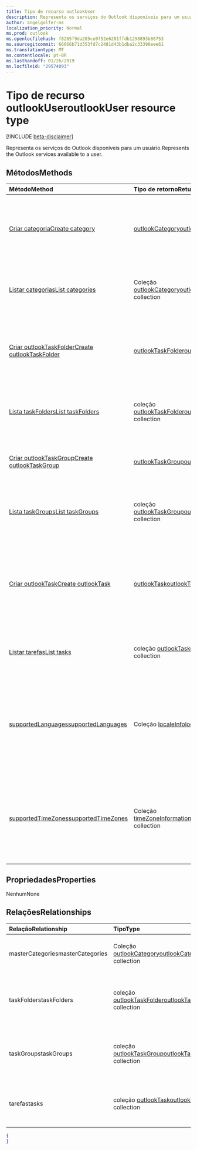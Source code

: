```yaml
---
title: Tipo de recurso outlookUser
description: Representa os serviços do Outlook disponíveis para um usuário.
author: angelgolfer-ms
localization_priority: Normal
ms.prod: outlook
ms.openlocfilehash: f8265f9da285ce0f52e6201ffdb1298893b86753
ms.sourcegitcommit: 66066b71d353fd7c2481d43b1dba2c33390eee61
ms.translationtype: MT
ms.contentlocale: pt-BR
ms.lasthandoff: 01/26/2019
ms.locfileid: "29574093"
---
```

# <a name="outlookuser-resource-type"></a><span data-ttu-id="bf8e5-103">Tipo de recurso outlookUser</span><span class="sxs-lookup"><span data-stu-id="bf8e5-103">outlookUser resource type</span></span>

[!INCLUDE [beta-disclaimer](../../includes/beta-disclaimer.md)]

<span data-ttu-id="bf8e5-104">Representa os serviços do Outlook disponíveis para um usuário.</span><span class="sxs-lookup"><span data-stu-id="bf8e5-104">Represents the Outlook services available to a user.</span></span>


## <a name="methods"></a><span data-ttu-id="bf8e5-105">Métodos</span><span class="sxs-lookup"><span data-stu-id="bf8e5-105">Methods</span></span>

| <span data-ttu-id="bf8e5-106">Método</span><span class="sxs-lookup"><span data-stu-id="bf8e5-106">Method</span></span>           | <span data-ttu-id="bf8e5-107">Tipo de retorno</span><span class="sxs-lookup"><span data-stu-id="bf8e5-107">Return Type</span></span>    |<span data-ttu-id="bf8e5-108">Descrição</span><span class="sxs-lookup"><span data-stu-id="bf8e5-108">Description</span></span>|
|:---------------|:--------|:----------|
|[<span data-ttu-id="bf8e5-109">Criar categoria</span><span class="sxs-lookup"><span data-stu-id="bf8e5-109">Create category</span></span>](../api/outlookuser-post-mastercategories.md) | [<span data-ttu-id="bf8e5-110">outlookCategory</span><span class="sxs-lookup"><span data-stu-id="bf8e5-110">outlookCategory</span></span>](outlookcategory.md) |<span data-ttu-id="bf8e5-111">Cria um objeto **outlookCategory** na lista mestra de categorias do usuário.</span><span class="sxs-lookup"><span data-stu-id="bf8e5-111">Create an **outlookCategory** object in the user's master list of categories.</span></span>|
|[<span data-ttu-id="bf8e5-112">Listar categorias</span><span class="sxs-lookup"><span data-stu-id="bf8e5-112">List categories</span></span>](../api/outlookuser-list-mastercategories.md) | <span data-ttu-id="bf8e5-113">Coleção [outlookCategory](outlookcategory.md)</span><span class="sxs-lookup"><span data-stu-id="bf8e5-113">[outlookCategory](outlookcategory.md) collection</span></span> |<span data-ttu-id="bf8e5-114">Obtém todas as categorias que foram definidas para o usuário.</span><span class="sxs-lookup"><span data-stu-id="bf8e5-114">Get all the categories that have been defined for the user.</span></span>|
|[<span data-ttu-id="bf8e5-115">Criar outlookTaskFolder</span><span class="sxs-lookup"><span data-stu-id="bf8e5-115">Create outlookTaskFolder</span></span>](../api/outlookuser-post-taskfolders.md) |[<span data-ttu-id="bf8e5-116">outlookTaskFolder</span><span class="sxs-lookup"><span data-stu-id="bf8e5-116">outlookTaskFolder</span></span>](outlooktaskfolder.md)| <span data-ttu-id="bf8e5-117">Crie uma pasta de tarefa no grupo de tarefa padrão (`My Tasks`) da caixa de correio do usuário.</span><span class="sxs-lookup"><span data-stu-id="bf8e5-117">Create a task folder in the default task group (`My Tasks`) of the user's mailbox.</span></span>|
|[<span data-ttu-id="bf8e5-118">Lista taskFolders</span><span class="sxs-lookup"><span data-stu-id="bf8e5-118">List taskFolders</span></span>](../api/outlookuser-list-taskfolders.md) |<span data-ttu-id="bf8e5-119">coleção [outlookTaskFolder](outlooktaskfolder.md)</span><span class="sxs-lookup"><span data-stu-id="bf8e5-119">[outlookTaskFolder](outlooktaskfolder.md) collection</span></span>| <span data-ttu-id="bf8e5-120">Obtenha todas as pastas de tarefas do Outlook na caixa de correio do usuário.</span><span class="sxs-lookup"><span data-stu-id="bf8e5-120">Get all the Outlook task folders in the user's mailbox.</span></span>|
|[<span data-ttu-id="bf8e5-121">Criar outlookTaskGroup</span><span class="sxs-lookup"><span data-stu-id="bf8e5-121">Create outlookTaskGroup</span></span>](../api/outlookuser-post-taskgroups.md) |[<span data-ttu-id="bf8e5-122">outlookTaskGroup</span><span class="sxs-lookup"><span data-stu-id="bf8e5-122">outlookTaskGroup</span></span>](outlooktaskgroup.md)| <span data-ttu-id="bf8e5-123">Crie um grupo de tarefas do Outlook na caixa de correio do usuário.</span><span class="sxs-lookup"><span data-stu-id="bf8e5-123">Create an Outlook task group in the user's mailbox.</span></span>|
|[<span data-ttu-id="bf8e5-124">Lista taskGroups</span><span class="sxs-lookup"><span data-stu-id="bf8e5-124">List taskGroups</span></span>](../api/outlookuser-list-taskgroups.md) |<span data-ttu-id="bf8e5-125">coleção [outlookTaskGroup](outlooktaskgroup.md)</span><span class="sxs-lookup"><span data-stu-id="bf8e5-125">[outlookTaskGroup](outlooktaskgroup.md) collection</span></span>| <span data-ttu-id="bf8e5-126">Obtenha todos os grupos de tarefas do Outlook na caixa de correio do usuário.</span><span class="sxs-lookup"><span data-stu-id="bf8e5-126">Get all the Outlook task groups in the user's mailbox.</span></span>|
|[<span data-ttu-id="bf8e5-127">Criar outlookTask</span><span class="sxs-lookup"><span data-stu-id="bf8e5-127">Create outlookTask</span></span>](../api/outlookuser-post-tasks.md) |[<span data-ttu-id="bf8e5-128">outlookTask</span><span class="sxs-lookup"><span data-stu-id="bf8e5-128">outlookTask</span></span>](outlooktask.md)| <span data-ttu-id="bf8e5-129">Criar uma tarefa do Outlook no grupo de tarefa padrão (`My Tasks`) e a pasta de tarefas padrão (`Tasks`) na caixa de correio do usuário.</span><span class="sxs-lookup"><span data-stu-id="bf8e5-129">Create an Outlook task in the default task group (`My Tasks`) and default task folder (`Tasks`) in the user's mailbox.</span></span>|
|[<span data-ttu-id="bf8e5-130">Listar tarefas</span><span class="sxs-lookup"><span data-stu-id="bf8e5-130">List tasks</span></span>](../api/outlookuser-list-tasks.md) |<span data-ttu-id="bf8e5-131">coleção [outlookTask](outlooktask.md)</span><span class="sxs-lookup"><span data-stu-id="bf8e5-131">[outlookTask](outlooktask.md) collection</span></span>| <span data-ttu-id="bf8e5-132">Obtenha todas as tarefas do Outlook na caixa de correio do usuário.</span><span class="sxs-lookup"><span data-stu-id="bf8e5-132">Get all the Outlook tasks in the user's mailbox.</span></span>|
|[<span data-ttu-id="bf8e5-133">supportedLanguages</span><span class="sxs-lookup"><span data-stu-id="bf8e5-133">supportedLanguages</span></span>](../api/outlookuser-supportedlanguages.md) | <span data-ttu-id="bf8e5-134">Coleção [localeInfo](localeinfo.md)</span><span class="sxs-lookup"><span data-stu-id="bf8e5-134">[localeInfo](localeinfo.md) collection</span></span> | <span data-ttu-id="bf8e5-135">Obtém a lista de localidades e idiomas com suporte para o usuário, conforme configurado no servidor de caixa de correio do usuário.</span><span class="sxs-lookup"><span data-stu-id="bf8e5-135">Get the list of locales and languages that is supported for the user, as configured on the user's mailbox server.</span></span> |
|[<span data-ttu-id="bf8e5-136">supportedTimeZones</span><span class="sxs-lookup"><span data-stu-id="bf8e5-136">supportedTimeZones</span></span>](../api/outlookuser-supportedtimezones.md) | <span data-ttu-id="bf8e5-137">Coleção [timeZoneInformation](timezoneinformation.md)</span><span class="sxs-lookup"><span data-stu-id="bf8e5-137">[timeZoneInformation](timezoneinformation.md) collection</span></span> | <span data-ttu-id="bf8e5-138">Obtém a lista de fusos horários com suporte para o usuário, conforme configurado no servidor de caixa de correio do usuário.</span><span class="sxs-lookup"><span data-stu-id="bf8e5-138">Get the list of time zones that is supported for the user, as configured on the user's mailbox server.</span></span> |


## <a name="properties"></a><span data-ttu-id="bf8e5-139">Propriedades</span><span class="sxs-lookup"><span data-stu-id="bf8e5-139">Properties</span></span>
<span data-ttu-id="bf8e5-140">Nenhum</span><span class="sxs-lookup"><span data-stu-id="bf8e5-140">None</span></span>

## <a name="relationships"></a><span data-ttu-id="bf8e5-141">Relações</span><span class="sxs-lookup"><span data-stu-id="bf8e5-141">Relationships</span></span>
| <span data-ttu-id="bf8e5-142">Relação</span><span class="sxs-lookup"><span data-stu-id="bf8e5-142">Relationship</span></span> | <span data-ttu-id="bf8e5-143">Tipo</span><span class="sxs-lookup"><span data-stu-id="bf8e5-143">Type</span></span>   |<span data-ttu-id="bf8e5-144">Descrição</span><span class="sxs-lookup"><span data-stu-id="bf8e5-144">Description</span></span>|
|:---------------|:--------|:----------|
|<span data-ttu-id="bf8e5-145">masterCategories</span><span class="sxs-lookup"><span data-stu-id="bf8e5-145">masterCategories</span></span>|<span data-ttu-id="bf8e5-146">Coleção [outlookCategory](../resources/outlookcategory.md)</span><span class="sxs-lookup"><span data-stu-id="bf8e5-146">[outlookCategory](../resources/outlookcategory.md) collection</span></span>| <span data-ttu-id="bf8e5-147">Uma lista de categorias definidas para o usuário.</span><span class="sxs-lookup"><span data-stu-id="bf8e5-147">A list of categories defined for the user.</span></span> | 
|<span data-ttu-id="bf8e5-148">taskFolders</span><span class="sxs-lookup"><span data-stu-id="bf8e5-148">taskFolders</span></span>|<span data-ttu-id="bf8e5-149">coleção [outlookTaskFolder](outlooktaskfolder.md)</span><span class="sxs-lookup"><span data-stu-id="bf8e5-149">[outlookTaskFolder](outlooktaskfolder.md) collection</span></span>| <span data-ttu-id="bf8e5-150">Pastas de tarefas do Outlook do usuário.</span><span class="sxs-lookup"><span data-stu-id="bf8e5-150">The user's Outlook task folders.</span></span> <span data-ttu-id="bf8e5-151">Somente leitura.</span><span class="sxs-lookup"><span data-stu-id="bf8e5-151">Read-only.</span></span> <span data-ttu-id="bf8e5-152">Anulável.</span><span class="sxs-lookup"><span data-stu-id="bf8e5-152">Nullable.</span></span>|
|<span data-ttu-id="bf8e5-153">taskGroups</span><span class="sxs-lookup"><span data-stu-id="bf8e5-153">taskGroups</span></span>|<span data-ttu-id="bf8e5-154">coleção [outlookTaskGroup](outlooktaskgroup.md)</span><span class="sxs-lookup"><span data-stu-id="bf8e5-154">[outlookTaskGroup](outlooktaskgroup.md) collection</span></span>| <span data-ttu-id="bf8e5-155">Grupos de tarefas do Outlook do usuário.</span><span class="sxs-lookup"><span data-stu-id="bf8e5-155">The user's Outlook task groups.</span></span> <span data-ttu-id="bf8e5-156">Somente leitura.</span><span class="sxs-lookup"><span data-stu-id="bf8e5-156">Read-only.</span></span> <span data-ttu-id="bf8e5-157">Anulável.</span><span class="sxs-lookup"><span data-stu-id="bf8e5-157">Nullable.</span></span>|
|<span data-ttu-id="bf8e5-158">tarefas</span><span class="sxs-lookup"><span data-stu-id="bf8e5-158">tasks</span></span>|<span data-ttu-id="bf8e5-159">coleção [outlookTask](outlooktask.md)</span><span class="sxs-lookup"><span data-stu-id="bf8e5-159">[outlookTask](outlooktask.md) collection</span></span>| <span data-ttu-id="bf8e5-160">Tarefas do Outlook do usuário.</span><span class="sxs-lookup"><span data-stu-id="bf8e5-160">The user's Outlook tasks.</span></span> <span data-ttu-id="bf8e5-161">Somente leitura.</span><span class="sxs-lookup"><span data-stu-id="bf8e5-161">Read-only.</span></span> <span data-ttu-id="bf8e5-162">Anulável.</span><span class="sxs-lookup"><span data-stu-id="bf8e5-162">Nullable.</span></span>|


<!-- {
  "blockType": "resource",
  "optionalProperties": [ ],
  "@type": "microsoft.graph.outlookUser"
}-->
```json
{
}

```
<!-- uuid: 8fcb5dbc-d5aa-4681-8e31-b001d5168d79
2015-10-25 14:57:30 UTC -->
<!--
{
  "type": "#page.annotation",
  "description": "outlookUser resource",
  "keywords": "",
  "section": "documentation",
  "tocPath": "",
  "suppressions": [
    "Error: /api-reference/beta/resources/outlookuser.md:\r\n      Exception processing links.\r\n    System.ArgumentException: Link Definition was null. Link text: !INCLUDE [beta-disclaimer](../../includes/beta-disclaimer.md)\r\n      at ApiDoctor.Validation.DocFile.get_LinkDestinations()\r\n      at ApiDoctor.Validation.DocSet.ValidateLinks(Boolean includeWarnings, String[] relativePathForFiles, IssueLogger issues, Boolean requireFilenameCaseMatch, Boolean printOrphanedFiles)"
  ]
}
-->
